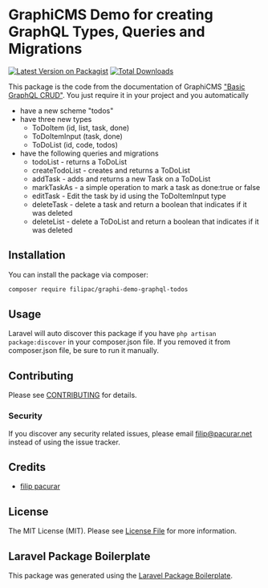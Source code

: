 # GraphiCMS Demo for creating GraphQL Types, Queries and Migrations

[![Latest Version on Packagist](https://img.shields.io/packagist/v/filipac/graphi-demo-graphql-todos.svg?style=flat-square)](https://packagist.org/packages/filipac/graphi-demo-graphql-todos)
[![Total Downloads](https://img.shields.io/packagist/dt/filipac/graphi-demo-graphql-todos.svg?style=flat-square)](https://packagist.org/packages/filipac/graphi-demo-graphql-todos)

This package is the code from the documentation of GraphiCMS ["Basic GraphQL CRUD"](https://graphicms.github.io/guide/examples/Basic-GraphQL-Crud.html). You just require it in your project and you automatically

* have a new scheme "todos"
* have three new types
  * ToDoItem (id, list, task, done)
  * ToDoItemInput (task, done)
  * ToDoList (id, code, todos)
* have the following queries and migrations
  * todoList - returns a ToDoList
  * createTodoList - creates and returns a ToDoList
  * addTask - adds and returns a new Task on a ToDoList
  * markTaskAs - a simple operation to mark a task as done:true or false
  * editTask - Edit the task by id using the ToDoItemInput type
  * deleteTask - delete a task and return a boolean that indicates if it was deleted
  * deleteList - delete a ToDoList and return a boolean that indicates if it was deleted

## Installation

You can install the package via composer:

```bash
composer require filipac/graphi-demo-graphql-todos
```

## Usage

Laravel will auto discover this package if you have `php artisan package:discover` in your composer.json file.
If you removed it from composer.json file, be sure to run it manually.

## Contributing

Please see [CONTRIBUTING](CONTRIBUTING.md) for details.

### Security

If you discover any security related issues, please email filip@pacurar.net instead of using the issue tracker.

## Credits

- [filip pacurar](https://github.com/filipac)

## License

The MIT License (MIT). Please see [License File](LICENSE.md) for more information.

## Laravel Package Boilerplate

This package was generated using the [Laravel Package Boilerplate](https://laravelpackageboilerplate.com).
